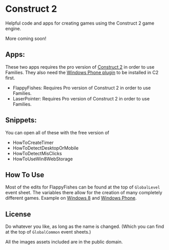 Construct 2
===========

Helpful code and apps for creating games using the Construct 2 game engine.

More coming soon!

## Apps: ##
These two apps requires the pro version of [Construct 2](https://www.scirra.com/) in order to use Families. They also need the [Windows Phone plugin](https://www.scirra.com/tutorials/593/windows-phone-games-with-construct-2) to be installed in C2 first.

- FlappyFishes: Requires Pro version of Construct 2 in order to use Families.
- LaserPointer: Requires Pro version of Construct 2 in order to use Families.


## Snippets: ##
You can open all of these with the free version of 

- HowToCreateTimer
- HowToDetectDesktopOrMobile
- HowToDetectMisClicks
- HowToUseWin8WebStorage


## How To Use ##
Most of the edits for FlappyFishes can be found at the top of `GlobalLevel` event sheet. The variables there allow for the creation of many completely different games. Example on [Windows 8](http://apps.microsoft.com/windows/app/one-click-saga/aac4f149-be49-4381-a4e5-c9c2e4dca723) and [Windows Phone](http://www.windowsphone.com/s?appid=0f97417a-bf7c-447d-90f1-a7ea6b7d2f1b).


## License ##
Do whatever you like, as long as the name is changed. (Which you can find at the top of `GlobalCommon` event sheets.)

All the images assets included are in the public domain.
